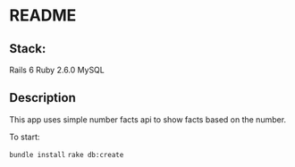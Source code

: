# README

Stack:
-------
Rails 6
Ruby 2.6.0
MySQL

Description
-----------

This app uses simple number facts api to show facts based on the number.

To start:

`bundle install`
`rake db:create`